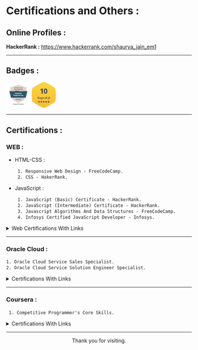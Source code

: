 # Certifications and Others :


## Online Profiles :

**HackerRank :**  https://www.hackerrank.com/shaurya_jain_em1

<hr>

## Badges :

<a href="#none"><img width="13%" src="./assets/Specialist_Oracle-CPQ-Cloud_Badge.png" /></a>
<a href="#none"><img width="13%" src="./assets/10_days_of_javascript_5_star.png" /></a>

<hr>

## Certifications :

### WEB :

* HTML-CSS :
      
       1. Responsive Web Design - FreeCodeCamp.
       2. CSS - HakerRank.
      
* JavaScript :

       1. JavaScript (Basic) Certificate - HackerRank.
       2. JavaScript (Intermediate) Certificate - HackerRank.
       3. Javascript Algorithms And Data Structures - FreeCodeCamp.
       4. Infosys Certified JavaScript Developer - Infosys.

<details>
 <summary>Web Certifications With Links</summary>
 <br><br>


 <p align="center"><a href="#none"><img width="90%" src="./assets/FCC_Responsive Web.png" /></a></p>
 <p align="center"<strong>Link : </strong> <a href="https://www.freecodecamp.org/certification/Shaur_Jain/responsive-web-design">
 https://www.freecodecamp.org/certification/Shaur_Jain/responsive-web-design
 </a></p>
 
 <p align="center"><a href="#none"><img width="90%" src="./assets/HackerRank_CSS.png" /></a></p>
 <p align="center"<strong>Link : </strong> <a href="https://www.hackerrank.com/certificates/ffbe445d74a4">
 https://www.hackerrank.com/certificates/ffbe445d74a4
 </a></p>
 
 <p align="center"><a href="#none"><img width="90%" src="./assets/HackerRank_js_basics.png" /></a></p>
 <p align="center"<strong>Link : </strong> <a href="https://www.hackerrank.com/certificates/21a7f89be15a">
 https://www.hackerrank.com/certificates/21a7f89be15a
 </a></p>
 
 <p align="center"><a href="#none"><img width="90%" src="./assets/hackerRank_JS_intermediate.png" /></a></p>
 <p align="center"<strong>Link : </strong> <a href="https://www.hackerrank.com/certificates/5c97ac1442f1">
 https://www.hackerrank.com/certificates/5c97ac1442f1
 </a></p>
 
 <p align="center"><a href="#none"><img width="90%" src="./assets/fcc_JSandALgorithm.png" /></a></p>
 <p align="center"<strong>Link : </strong> <a href="https://www.freecodecamp.org/certification/Shaur_Jain/javascript-algorithms-and-data-structures">
 https://www.freecodecamp.org/certification/Shaur_Jain/javascript-algorithms-and-data-structures
 </a></p>
 
  <p align="center"><a href="#none"><img width="90%" src="./assets/Infosys JS Developer Badge.png" /></a></p>
</details>
<hr>

### Oracle Cloud :
    
    1. Oracle Cloud Service Sales Specialist.
    2. Oracle Cloud Service Solution Engineer Specialist.
    
<details>
 <summary>Certifications With Links</summary>
  <br><br>
  <p align="center"><a href="#none"><img width="90%" src="./assets/ORacleCPQSolution Engineer Specialist.png" /></a></p>
  <p align="center"><a href="#none"><img width="90%" src="./assets/ORacleCpqSales Specialist.png" /></a></p>
  <p align="center"<strong>Link : </strong> <a href="https://www.credly.com/badges/2263f887-2111-4527-b4b1-95a56564a0ea ">
https://www.credly.com/badges/2263f887-2111-4527-b4b1-95a56564a0ea 
 </a></p>
</details>
<hr>

### Coursera :
     
     1. Competitive Programmer's Core Skills.
     
<details>
 <summary>Certifications With Links</summary>
 <br><br>
 <p align="center"><a href="#none"><img width="90%" src="./assets/CourseEra.png" /></a></p>
 <p align="center"<strong>Link : </strong> <a href="https://www.coursera.org/account/accomplishments/certificate/XNXHUK2DBVXA">
https://www.coursera.org/account/accomplishments/certificate/XNXHUK2DBVXA
 </a></p>
</details>
 <hr>

<p align="center">Thank you for visiting.</p>
